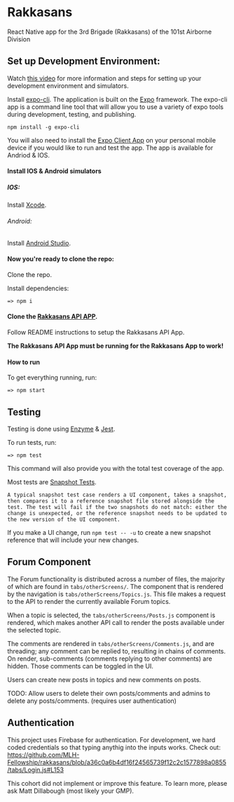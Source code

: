 # Rakkasans
React Native app for the 3rd Brigade (Rakkasans) of the 101st Airborne Division


## Set up Development Environment:
Watch [this video](https://youtu.be/0-S5a0eXPoc?t=380) for more information and steps for setting up your development environment and simulators.


Install [expo-cli](https://docs.expo.io/workflow/expo-cli/). The application is built on the [Expo](https://expo.io/) framework. The expo-cli app is a command line tool that will allow you to use a variety of expo tools during development, testing, and publishing.

```
npm install -g expo-cli
```

You will also need to install the [Expo Client App](https://expo.io/tools#client) on your personal mobile device if you would like to run and test the app. The app is available for Andriod & IOS.

#### Install IOS & Android simulators
##### IOS:
Install [Xcode](https://apps.apple.com/us/app/xcode/id497799835?mt=12).


###### Android:
Install [Android Studio](https://developer.android.com/studio).


#### Now you're ready to clone the repo:
Clone the repo.


Install dependencies:

```
=> npm i
```

#### Clone the [Rakkasans API APP](https://github.com/MLH-Fellowship/rakkasansApi).
Follow README instructions to setup the Rakkasans API App.

**The Rakkasans API App must be running for the Rakkasans App to work!**


#### How to run
To get everything running, run:

```
=> npm start
```


## Testing
Testing is done using [Enzyme](https://enzymejs.github.io/enzyme/) & [Jest](https://jestjs.io/).

To run tests, run:

```
=> npm test
```

This command will also provide you with the total test coverage of the app.

Most tests are [Snapshot Tests](https://jestjs.io/docs/en/snapshot-testing#:~:text=Snapshot%20tests%20are%20a%20very,file%20stored%20alongside%20the%20test.).

```
A typical snapshot test case renders a UI component, takes a snapshot, then compares it to a reference snapshot file stored alongside the test. The test will fail if the two snapshots do not match: either the change is unexpected, or the reference snapshot needs to be updated to the new version of the UI component.
```
If you make a UI change, run `npm test -- -u` to create a new snapshot reference that will include your new changes.


## Forum Component
The Forum functionality is distributed across a number of files, the majority of which are found in `tabs/otherScreens/`. The component that is rendered by the navigation is `tabs/otherScreens/Topics.js`. This file makes a request to the API to render the currently available Forum topics.

When a topic is selected, the `tabs/otherScreens/Posts.js` component is rendered, which makes another API call to render the posts available under the selected topic.

The comments are rendered in `tabs/otherScreens/Comments.js`, and are threading; any comment can be replied to, resulting in chains of comments. On render, sub-comments (comments replying to other comments) are hidden. Those comments can be toggled in the UI.

Users can create new posts in topics and new comments on posts.

TODO: Allow users to delete their own posts/comments and admins to delete any posts/comments. (requires user authentication)

## Authentication

This project uses Firebase for authentication. For development, we hard coded credentials so that typing anythig into the inputs works. Check out: 
https://github.com/MLH-Fellowship/rakkasans/blob/a36c0a6b4df16f24565739f12c2c1577898a0855/tabs/Login.js#L153

This cohort did not implement or improve this feature. To learn more, please ask Matt Dillabough (most likely your GMP).
